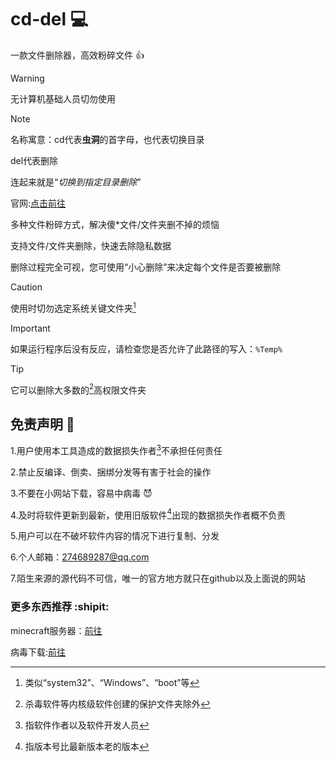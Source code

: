 # cd-del :computer:
一款文件删除器，高效粉碎文件 :+1:
> [!WARNING]
> 无计算机基础人员切勿使用

> [!NOTE]
> 名称寓意：cd代表**虫洞**的首字母，也代表切换目录
>
> del代表删除
>
> 连起来就是“*切换到指定目录删除*”

官网:[点击前往](https://wscr501.github.io/helloworld/news.html)

多种文件粉碎方式，解决傻*文件/文件夹删不掉的烦恼

支持文件/文件夹删除，快速去除隐私数据

删除过程完全可视，您可使用“小心删除”来决定每个文件是否要被删除
> [!CAUTION]
> 使用时切勿选定系统关键文件夹[^2]

> [!IMPORTANT]
> 如果运行程序后没有反应，请检查您是否允许了此路径的写入：`%Temp%`

> [!TIP]
> 它可以删除大多数的[^1]高权限文件夹

## 免责声明 :shit:
1.用户使用本工具造成的数据损失作者[^3]不承担任何责任

2.禁止反编译、倒卖、捆绑分发等有害于社会的操作

3.不要在小网站下载，容易中病毒 :smiling_imp:

4.及时将软件更新到最新，使用旧版软件[^4]出现的数据损失作者概不负责

5.用户可以在不破坏软件内容的情况下进行复制、分发

6.个人邮箱：274689287@qq.com

7.陌生来源的源代码不可信，唯一的官方地方就只在github以及上面说的网站

### 更多东西推荐 :shipit:

minecraft服务器：[前往](https://wscr501.github.io)

病毒下载:[前往](https://wscr501.github.io/newweb/)

[^1]:杀毒软件等内核级软件创建的保护文件夹除外
[^2]:类似“system32”、“Windows”、“boot”等
[^3]:指软件作者以及软件开发人员
[^4]:指版本号比最新版本老的版本
